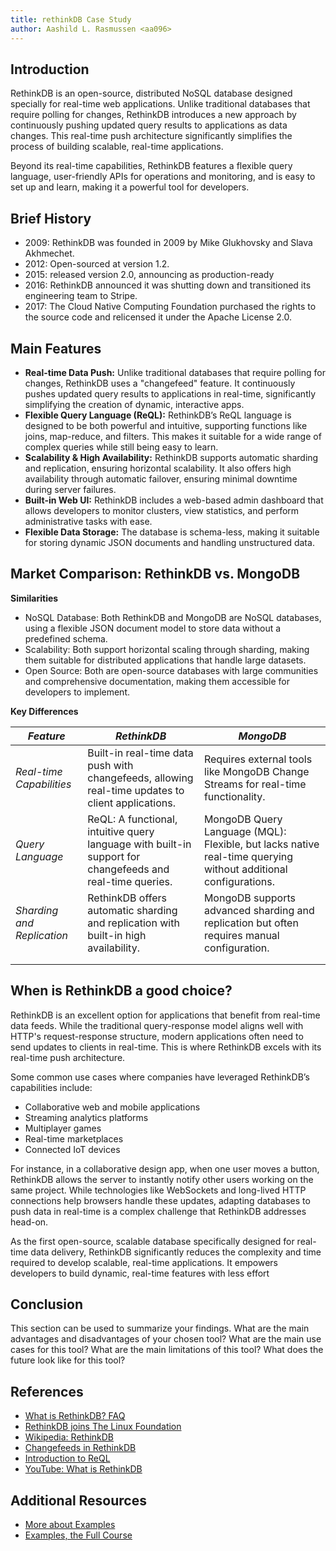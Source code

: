 ```yaml
---
title: rethinkDB Case Study
author: Aashild L. Rasmussen <aa096>
---
```


## Introduction

RethinkDB is an open-source, distributed NoSQL database designed specially for real-time web applications. Unlike traditional databases that require polling for changes, RethinkDB introduces a new approach by continuously pushing updated query results to applications as data changes. This real-time push architecture significantly simplifies the process of building scalable, real-time applications.

Beyond its real-time capabilities, RethinkDB features a flexible query language, user-friendly APIs for operations and monitoring, and is easy to set up and learn, making it a powerful tool for developers.

## Brief History

- 2009: RethinkDB was founded in 2009 by Mike Glukhovsky and Slava Akhmechet.
- 2012: Open-sourced at version 1.2.
- 2015: released version 2.0, announcing as production-ready
- 2016: RethinkDB announced it was shutting down and transitioned its engineering team to Stripe.
- 2017: The Cloud Native Computing Foundation purchased the rights to the source code and relicensed it under the Apache License 2.0.


## Main Features

- **Real-time Data Push:** Unlike traditional databases that require polling for changes, RethinkDB uses a "changefeed" feature. It continuously pushes updated query results to applications in real-time, significantly simplifying the creation of dynamic, interactive apps.
- **Flexible Query Language (ReQL):** RethinkDB’s ReQL language is designed to be both powerful and intuitive, supporting functions like joins, map-reduce, and filters. This makes it suitable for a wide range of complex queries while still being easy to learn.
- **Scalability & High Availability:** RethinkDB supports automatic sharding and replication, ensuring horizontal scalability. It also offers high availability through automatic failover, ensuring minimal downtime during server failures.
- **Built-in Web UI:**  RethinkDB includes a web-based admin dashboard that allows developers to monitor clusters, view statistics, and perform administrative tasks with ease.
- **Flexible Data Storage:** The database is schema-less, making it suitable for storing dynamic JSON documents and handling unstructured data.


## Market Comparison: RethinkDB vs. MongoDB

**Similarities**

- NoSQL Database: Both RethinkDB and MongoDB are NoSQL databases, using a flexible JSON document model to store data without a predefined schema.
- Scalability: Both support horizontal scaling through sharding, making them suitable for distributed applications that handle large datasets.
- Open Source: Both are open-source databases with large communities and comprehensive documentation, making them accessible for developers to implement.

**Key Differences**

| *Feature* | *RethinkDB* | *MongoDB* |
|---|---|---|
| *Real-time Capabilities* | Built-in real-time data push with changefeeds, allowing real-time updates to client applications. | Requires external tools like MongoDB Change Streams for real-time functionality. |
| *Query Language* | ReQL: A functional, intuitive query language with built-in support for changefeeds and real-time queries. | MongoDB Query Language (MQL): Flexible, but lacks native real-time querying without additional configurations. |
| *Sharding and Replication* | RethinkDB offers automatic sharding and replication with built-in high availability. | MongoDB supports advanced sharding and replication but often requires manual configuration. |
|   |   |   |
|   |   |   |

## When is RethinkDB a good choice? 

RethinkDB is an excellent option for applications that benefit from real-time data feeds. While the traditional query-response model aligns well with HTTP's request-response structure, modern applications often need to send updates to clients in real-time. This is where RethinkDB excels with its real-time push architecture.

Some common use cases where companies have leveraged RethinkDB’s capabilities include:

- Collaborative web and mobile applications
- Streaming analytics platforms
- Multiplayer games
- Real-time marketplaces
- Connected IoT devices

For instance, in a collaborative design app, when one user moves a button, RethinkDB allows the server to instantly notify other users working on the same project. While technologies like WebSockets and long-lived HTTP connections help browsers handle these updates, adapting databases to push data in real-time is a complex challenge that RethinkDB addresses head-on.

As the first open-source, scalable database specifically designed for real-time data delivery, RethinkDB significantly reduces the complexity and time required to develop scalable, real-time applications. It empowers developers to build dynamic, real-time features with less effort​


## Conclusion

This section can be used to summarize your findings. What are the main advantages and disadvantages of your chosen tool? What are the main use cases for this tool? What are the main limitations of this tool? What does the future look like for this tool?

## References

- [What is RethinkDB? FAQ](https://rethinkdb.com/faq)
- [RethinkDB joins The Linux Foundation](https://rethinkdb.com/blog/rethinkdb-joins-linux-foundation)
- [Wikipedia: RethinkDB](https://en.wikipedia.org/wiki/RethinkDB)
- [Changefeeds in RethinkDB](https://rethinkdb.com/docs/changefeeds/javascript/)
- [Introduction to ReQL](https://rethinkdb.com/docs/introduction-to-reql/)
- [YouTube: What is RethinkDB](https://www.youtube.com/watch?v=qKPKsBNw604)

## Additional Resources

- [More about Examples](https://example.com)
- [Examples, the Full Course](https://youtu.be/dQw4w9WgXcQ)